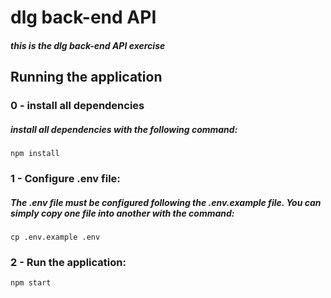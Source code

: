 # dlg back-end API
##### this is the dlg back-end API exercise
## Running the application
### 0 - install all dependencies
##### install all dependencies with the following command:
```
npm install
```
### 1 - Configure .env file:
##### The .env file must be configured following the .env.example file. You can simply copy one file into another with the command:
```
cp .env.example .env
```

### 2 - Run the application:
```
npm start
```

